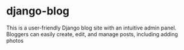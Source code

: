 # django-blog
This is a user-friendly Django blog site with an intuitive admin panel. Bloggers can easily create, edit, and manage posts, including adding photos
